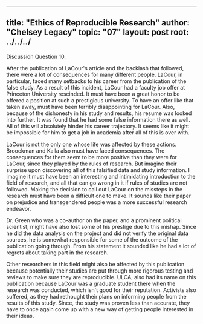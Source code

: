 
---
title: "Ethics of Reproducible Research"
author: "Chelsey Legacy"
topic: "07"
layout: post
root: ../../../
---

Discussion Question 10.

After the publication of LaCour's article and the backlash that followed, there were a lot of consequences for many different people. LaCour, in particular, faced many setbacks to his career from the publication of the false study.  As a result of this incident, LaCour had a faculty job offer at Princeton University rescinded. It must have been a great honor to be offered a position at such a prestigious university. To have an offer like that taken away, must have been terribly disappointing for LaCour.  Also, because of the dishonesty in his study and results, his resume was looked into further. It was found that he had some false information there as well. All of this will absolutely hinder his career trajectory. It seems like it might be impossible for him to get a job in academia after all of this is over with.  

LaCour is not the only one whose life was affected by these actions. Broockman and Kalla also must have faced consequences. The consequences for them seem to be more positive than they were for LaCour, since they played by the rules of research.  But imagine their surprise upon discovering all of this falsified data and study information. I imagine it must have been an interesting and intimidating introduction to the field of research, and all that can go wrong in it if rules of studies are not followed. Making the decision to call out LaCour on the missteps in the research must have been a difficult one to make. It sounds like their paper on prejudice and transgendered people was a more successful research endeavor. 

Dr. Green who was a co-author on the paper, and a prominent political scientist, might have also lost some of his prestige due to this mishap.  Since he did the data analysis on the project and did not verify the original data sources, he is somewhat responsible for some of the outcome of the publication going through. From his statement it sounded like he had a lot of regrets about taking part in the research. 

Other researchers in this field might also be affected by this publication because potentially their studies are put through more rigorous testing and reviews to make sure they are reproducible.  ULCA, also had its name on this publication because LaCour was a graduate student there when the research was conducted, which isn't good for their reputation.  Activists also suffered, as they had rethought their plans on informing people from the results of this study.  Since, the study was proven less than accurate, they have to once again come up with a new way of getting people interested in their ideas.
